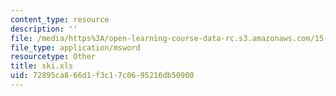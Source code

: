 ```yaml
---
content_type: resource
description: ''
file: /media/https%3A/open-learning-course-data-rc.s3.amazonaws.com/15-063-communicating-with-data-summer-2003/72895ca866d1f3c17c0695216db50900_ski.xls
file_type: application/msword
resourcetype: Other
title: ski.xls
uid: 72895ca8-66d1-f3c1-7c06-95216db50900
---
```

